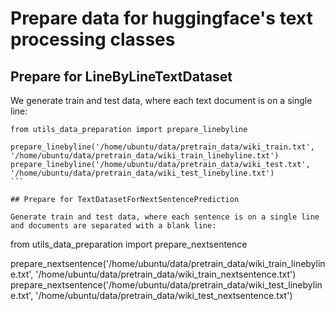 # Prepare data for huggingface's text processing classes

## Prepare for LineByLineTextDataset

We generate train and test data, where each text document is on a single line:
````
from utils_data_preparation import prepare_linebyline

prepare_linebyline('/home/ubuntu/data/pretrain_data/wiki_train.txt', '/home/ubuntu/data/pretrain_data/wiki_train_linebyline.txt')
prepare_linebyline('/home/ubuntu/data/pretrain_data/wiki_test.txt', '/home/ubuntu/data/pretrain_data/wiki_test_linebyline.txt')
```

## Prepare for TextDatasetForNextSentencePrediction

Generate train and test data, where each sentence is on a single line and documents are separated with a blank line:
````
from utils_data_preparation import prepare_nextsentence

prepare_nextsentence('/home/ubuntu/data/pretrain_data/wiki_train_linebyline.txt', '/home/ubuntu/data/pretrain_data/wiki_train_nextsentence.txt')
prepare_nextsentence('/home/ubuntu/data/pretrain_data/wiki_test_linebyline.txt', '/home/ubuntu/data/pretrain_data/wiki_test_nextsentence.txt')
```
